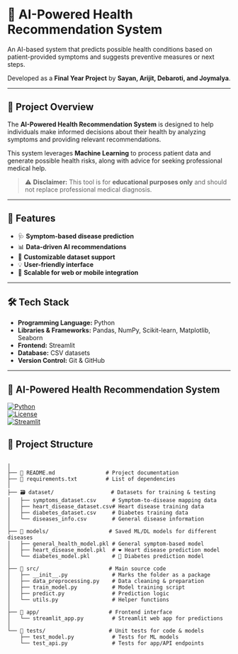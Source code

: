 # 🏥 AI-Powered Health Recommendation System

An AI-based system that predicts possible health conditions based on patient-provided symptoms and suggests preventive measures or next steps.  

Developed as a **Final Year Project** by **Sayan, Arijit, Debaroti, and Joymalya**.

---

## 📌 Project Overview
The **AI-Powered Health Recommendation System** is designed to help individuals make informed decisions about their health by analyzing symptoms and providing relevant recommendations.

This system leverages **Machine Learning** to process patient data and generate possible health risks, along with advice for seeking professional medical help.

> ⚠️ **Disclaimer:** This tool is for **educational purposes only** and should not replace professional medical diagnosis.

---

## 🚀 Features
- 🩺 **Symptom-based disease prediction**
- 📊 **Data-driven AI recommendations**
- 📁 **Customizable dataset support**
- 💡 **User-friendly interface**
- 📱 **Scalable for web or mobile integration**

---

## 🛠️ Tech Stack
- **Programming Language:** Python  
- **Libraries & Frameworks:** Pandas, NumPy, Scikit-learn, Matplotlib, Seaborn  
- **Frontend:** Streamlit  
- **Database:** CSV datasets  
- **Version Control:** Git & GitHub  

---

## 🏥 AI-Powered Health Recommendation System  

[![Python](https://img.shields.io/badge/Python-3.8%2B-blue?logo=python)](https://www.python.org/)  
[![License](https://img.shields.io/badge/License-MIT-green)](LICENSE)  
[![Streamlit](https://img.shields.io/badge/Powered%20By-Streamlit-FF4B4B?logo=streamlit)](https://streamlit.io/)  

## 📂 Project Structure  

```plaintext

│
├── 📜 README.md                # Project documentation
├── 📜 requirements.txt         # List of dependencies
│
├── 🗃️ dataset/                  # Datasets for training & testing
│   ├── symptoms_dataset.csv     # Symptom-to-disease mapping data
│   ├── heart_disease_dataset.csv# Heart disease training data
│   ├── diabetes_dataset.csv     # Diabetes training data
│   └── diseases_info.csv        # General disease information
│
├── 📂 models/                   # Saved ML/DL models for different diseases
│   ├── general_health_model.pkl # General symptom-based model
│   ├── heart_disease_model.pkl  # ❤️ Heart disease prediction model
│   └── diabetes_model.pkl       # 🍬 Diabetes prediction model
│
├── 📂 src/                      # Main source code
│   ├── __init__.py              # Marks the folder as a package
│   ├── data_preprocessing.py    # Data cleaning & preparation
│   ├── train_model.py           # Model training script
│   ├── predict.py               # Prediction logic
│   └── utils.py                 # Helper functions
│
├── 📂 app/                      # Frontend interface
│   └── streamlit_app.py         # Streamlit web app for predictions
│
└── 📂 tests/                    # Unit tests for code & models
    ├── test_model.py            # Tests for ML models
    └── test_api.py              # Tests for app/API endpoints
